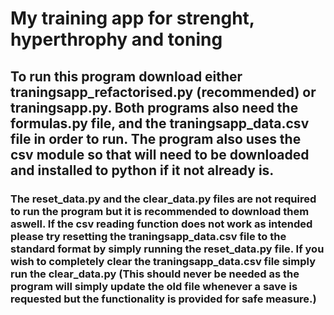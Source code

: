 # My training app for strenght, hyperthrophy and toning

## To run this program download either traningsapp_refactorised.py (recommended) or traningsapp.py. Both programs also need the formulas.py file, and the traningsapp_data.csv file in order to run. The program also uses the csv module so that will need to be downloaded and installed to python if it not already is. 

### The reset_data.py and the clear_data.py files are not required to run the program but it is recommended to download them aswell. If the csv reading function does not work as intended please try resetting the traningsapp_data.csv file to the standard format by simply running the reset_data.py file. If you wish to completely clear the traningsapp_data.csv file simply run the clear_data.py (This should never be needed as the program will simply update the old file whenever a save is requested but the functionality is provided for safe measure.)


